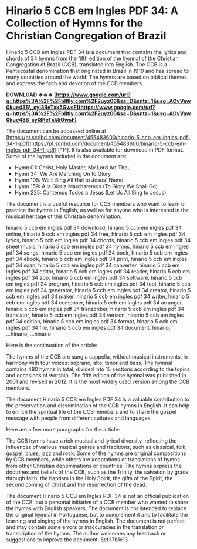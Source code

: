 
 
# Hinario 5 CCB em Ingles PDF 34: A Collection of Hymns for the Christian Congregation of Brazil
 
Hinario 5 CCB em Ingles PDF 34 is a document that contains the lyrics and chords of 34 hymns from the fifth edition of the hymnal of the Christian Congregation of Brazil (CCB), translated into English. The CCB is a Pentecostal denomination that originated in Brazil in 1910 and has spread to many countries around the world. The hymns are based on biblical themes and express the faith and devotion of the CCB members.
 
**DOWNLOAD ⇒⇒⇒ [https://www.google.com/url?q=https%3A%2F%2Fblltly.com%2F2uyz06&sa=D&sntz=1&usg=AOvVaw0kue43B\_cyl3ReTxk5GwsF](https://www.google.com/url?q=https%3A%2F%2Fblltly.com%2F2uyz06&sa=D&sntz=1&usg=AOvVaw0kue43B_cyl3ReTxk5GwsF)**


 
The document can be accessed online at [https://pt.scribd.com/document/455483600/hinario-5-ccb-em-ingles-pdf-34-1-pdf](https://pt.scribd.com/document/455483600/hinario-5-ccb-em-ingles-pdf-34-1-pdf) [^1^]. It is also available for download in PDF format. Some of the hymns included in the document are:
 
- Hymn 01: Christ, Holy Master, My Lord Art Thou
- Hymn 34: We Are Marching On to Glory
- Hymn 105: We'll Sing All Hail to Jesus' Name
- Hymn 159: A la Gloria Marcharemos (To Glory We Shall Go)
- Hymn 225: Cantemos Todos a Jesus (Let Us All Sing to Jesus)

The document is a useful resource for CCB members who want to learn or practice the hymns in English, as well as for anyone who is interested in the musical heritage of this Christian denomination.
 
hinario 5 ccb em ingles pdf 34 download,  hinario 5 ccb em ingles pdf 34 online,  hinario 5 ccb em ingles pdf 34 free,  hinario 5 ccb em ingles pdf 34 lyrics,  hinario 5 ccb em ingles pdf 34 chords,  hinario 5 ccb em ingles pdf 34 sheet music,  hinario 5 ccb em ingles pdf 34 hymns,  hinario 5 ccb em ingles pdf 34 songs,  hinario 5 ccb em ingles pdf 34 book,  hinario 5 ccb em ingles pdf 34 ebook,  hinario 5 ccb em ingles pdf 34 print,  hinario 5 ccb em ingles pdf 34 scan,  hinario 5 ccb em ingles pdf 34 converter,  hinario 5 ccb em ingles pdf 34 editor,  hinario 5 ccb em ingles pdf 34 reader,  hinario 5 ccb em ingles pdf 34 app,  hinario 5 ccb em ingles pdf 34 software,  hinario 5 ccb em ingles pdf 34 program,  hinario 5 ccb em ingles pdf 34 tool,  hinario 5 ccb em ingles pdf 34 generator,  hinario 5 ccb em ingles pdf 34 creator,  hinario 5 ccb em ingles pdf 34 maker,  hinario 5 ccb em ingles pdf 34 writer,  hinario 5 ccb em ingles pdf 34 composer,  hinario 5 ccb em ingles pdf 34 arranger,  hinario 5 ccb em ingles pdf 34 transcriber,  hinario 5 ccb em ingles pdf 34 translator,  hinario 5 ccb em ingles pdf 34 version,  hinario 5 ccb em ingles pdf 34 edition,  hinario 5 ccb em ingles pdf 34 format,  hinario 5 ccb em ingles pdf 34 file,  hinario 5 ccb em ingles pdf 34 document,  hinario,  ...hinario,  ...hinário

Here is the continuation of the article:
 
The hymns of the CCB are sung a cappella, without musical instruments, in harmony with four voices: soprano, alto, tenor and bass. The hymnal contains 480 hymns in total, divided into 15 sections according to the topics and occasions of worship. The fifth edition of the hymnal was published in 2001 and revised in 2012. It is the most widely used version among the CCB members.
 
The document Hinario 5 CCB em Ingles PDF 34 is a valuable contribution to the preservation and dissemination of the CCB hymns in English. It can help to enrich the spiritual life of the CCB members and to share the gospel message with people from different cultures and languages.

Here are a few more paragraphs for the article:
 
The CCB hymns have a rich musical and lyrical diversity, reflecting the influences of various musical genres and traditions, such as classical, folk, gospel, blues, jazz and rock. Some of the hymns are original compositions by CCB members, while others are adaptations or translations of hymns from other Christian denominations or countries. The hymns express the doctrines and beliefs of the CCB, such as the Trinity, the salvation by grace through faith, the baptism in the Holy Spirit, the gifts of the Spirit, the second coming of Christ and the resurrection of the dead.
 
The document Hinario 5 CCB em Ingles PDF 34 is not an official publication of the CCB, but a personal initiative of a CCB member who wanted to share the hymns with English speakers. The document is not intended to replace the original hymnal in Portuguese, but to complement it and to facilitate the learning and singing of the hymns in English. The document is not perfect and may contain some errors or inaccuracies in the translation or transcription of the hymns. The author welcomes any feedback or suggestions to improve the document.
 8cf37b1e13
 
